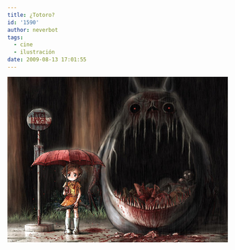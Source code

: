 ```yaml
---
title: ¿Totoro?
id: '1590'
author: neverbot
tags:
  - cine
  - ilustración
date: 2009-08-13 17:01:55
---
```


![](./totoro/Anpw7nq4gme718viIQdLYEzko1_500.jpg)
